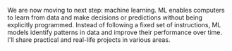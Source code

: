We are now moving to next step: machine learning.
ML enables computers to learn from data and make decisions or predictions without being explicitly programmed. 
Instead of following a fixed set of instructions, ML models identify patterns in data and improve their performance over time.
I'll share practical and real-life projects in various areas. 
